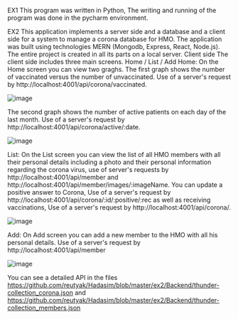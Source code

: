 EX1
This program was written in Python,
The writing and running of the program was done in the pycharm environment.

EX2
This application implements a server side and a database and a client side for a system to manage a corona database for HMO. The application was built using technologies MERN (Mongodb, Express, React, Node.js). The entire project is created in all its parts on a local server. Client side The client side includes three main screens. Home / List / Add Home: On the Home screen you can view two graghs. The first graph shows the number of vaccinated versus the number of unvaccinated. Use of a server's request by http://localhost:4001/api/corona/vaccinated.

![image](https://github.com/reutyak/Hadasim/assets/109149486/03320756-d9f7-4f3f-89e5-5a8f00655f9c)

The second graph shows the number of active patients on each day of the last month. Use of a server's request by http://localhost:4001/api/corona/active/:date.

![image](https://github.com/reutyak/Hadasim/assets/109149486/4a183446-6d02-4d7e-9389-afb84748d7ee)

List: On the List screen you can view the list of all HMO members with all their personal details including a photo and their personal information regarding the corona virus, use of server's requests by http://localhost:4001/api/member and http://localhost:4001/api/member/images/:imageName. You can update a positive answer to Corona, Use of a server's request by http://localhost:4001/api/corona/:id/:positive/:rec as well as receiving vaccinations, Use of a server's request by http://localhost:4001/api/corona/.

![image](https://github.com/reutyak/Hadasim/assets/109149486/845b188b-9ea4-4237-b17e-f2873cabf378)

Add: On Add screen you can add a new member to the HMO with all his personal details. Use of a server's request by http://localhost:4001/api/member

![image](https://github.com/reutyak/Hadasim/assets/109149486/9a2113d1-a384-499f-978e-d75e4d12660e)

You can see a detailed API in the files https://github.com/reutyak/Hadasim/blob/master/ex2/Backend/thunder-collection_corona.json and https://github.com/reutyak/Hadasim/blob/master/ex2/Backend/thunder-collection_members.json
